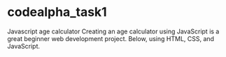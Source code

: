 # codealpha_task1
Javascript age calculator
Creating an age calculator using JavaScript is a great beginner web development project. Below, using HTML, CSS, and JavaScript. 
